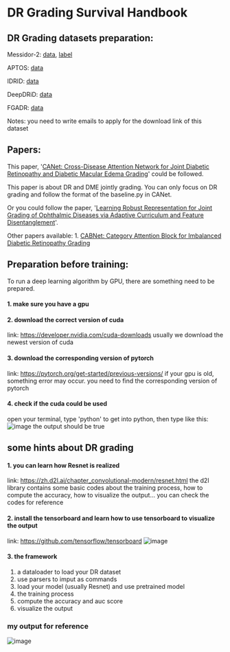 # **DR Grading Survival Handbook**

## **DR Grading datasets preparation:**
Messidor-2: [data](https://www.adcis.net/en/third-party/messidor2/), [label](https://www.kaggle.com/datasets/google-brain/messidor2-dr-grades)

APTOS: [data](https://www.kaggle.com/competitions/aptos2019-blindness-detection/data)

IDRID: [data](https://ieee-dataport.org/open-access/indian-diabetic-retinopathy-image-dataset-idrid)

DeepDRiD: [data](https://github.com/deepdrdoc/DeepDRiD)

FGADR: [data](https://csyizhou.github.io/FGADR/)

Notes: you need to write emails to apply for the download link of this dataset

## Papers:
This paper, '[CANet: Cross-Disease Attention Network for Joint Diabetic Retinopathy and Diabetic Macular Edema Grading](https://ieeexplore.ieee.org/abstract/document/8892667)' could be followed.

This paper is about DR and DME jointly grading. You can only focus on DR grading and follow the format of the baseline.py in CANet.

Or you could follow the paper, '[Learning Robust Representation for Joint Grading of Ophthalmic Diseases via Adaptive Curriculum and Feature Disentanglement](https://arxiv.org/abs/2207.04183)'.


Other papers available:
    1. [CABNet: Category Attention Block for Imbalanced Diabetic Retinopathy Grading](https://ieeexplore.ieee.org/abstract/document/9195035)

## Preparation before training:
To run a deep learning algorithm by GPU, there are something need to be prepared.
#### 1. make sure you have a gpu
#### 2. download the correct version of cuda
link: https://developer.nvidia.com/cuda-downloads
usually we download the newest version of cuda
#### 3. download the corresponding version of pytorch
link: https://pytorch.org/get-started/previous-versions/
if your gpu is old, something error may occur. you need to find the corresponding version of pytorch
#### 4. check if the cuda could be used
open your terminal, type 'python' to get into python, then type like this:
![image](https://github.com/Chehx/DRGSHandbook/blob/main/pics/terminal.png)
the output should be true

## some hints about DR grading
#### 1. you can learn how Resnet is realized
link: https://zh.d2l.ai/chapter_convolutional-modern/resnet.html
the d2l library contains some basic codes about the training process, how to compute the accuracy, how to visualize the output... you can check the codes for reference
#### 2. install the tensorboard and learn how to use tensorboard to visualize the output
link: https://github.com/tensorflow/tensorboard
![image](https://github.com/Chehx/DRGSHandbook/blob/main/pics/tensorboard.png)
#### 3. the framework
1. a dataloader to load your DR dataset
2. use parsers to imput as commands
3. load your model (usually Resnet) and use pretrained model
4. the training process
5. compute the accuracy and auc score
6. visualize the output
### my output for reference
![image](https://github.com/Chehx/DRGSHandbook/blob/main/pics/output.png)
